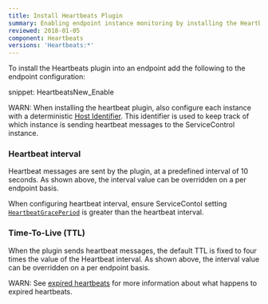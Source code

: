 ```yaml
---
title: Install Heartbeats Plugin
summary: Enabling endpoint instance monitoring by installing the Heartbeats plugin
reviewed: 2018-01-05
component: Heartbeats
versions: 'Heartbeats:*'
---
```


To install the Heartbeats plugin into an endpoint add the following to the endpoint configuration:

snippet: HeartbeatsNew_Enable

WARN: When installing the heartbeat plugin, also configure each instance with a deterministic [Host Identifier](/nservicebus/hosting/override-hostid.md). This identifier is used to keep track of which instance is sending heartbeat messages to the ServiceControl instance.


### Heartbeat interval

Heartbeat messages are sent by the plugin, at a predefined interval of 10 seconds. As shown above, the interval value can be overridden on a per endpoint basis.

When configuring heartbeat interval, ensure ServiceContol setting [`HeartbeatGracePeriod`](/servicecontrol/creating-config-file.md#plugin-specific-servicecontrolheartbeatgraceperiod) is greater than the heartbeat interval. 


### Time-To-Live (TTL)

When the plugin sends heartbeat messages, the default TTL is fixed to four times the value of the Heartbeat interval. As shown above, the interval value can be overridden on a per endpoint basis.

WARN: See [expired heartbeats](expired-heartbeats.md) for more information about what happens to expired heartbeats.